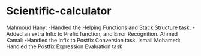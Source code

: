 # Scientific-calculator
Mahmoud Hany:
-Handled the Helping Functions and Stack Structure task.
-Added an extra Infix to Prefix function, and Error Recognition.
Ahmed Kamal: 
-Handled the Infix to Postfix Conversion task.
Ismail Mohamed:
Handled the Postfix Expression Evaluation task
